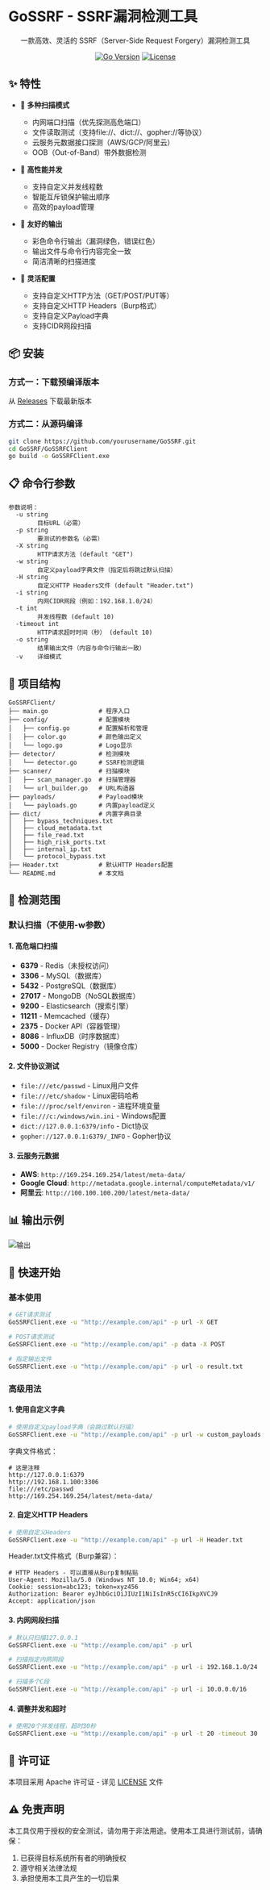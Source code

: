 # GoSSRF - SSRF漏洞检测工具

<div align="center">


一款高效、灵活的 SSRF（Server-Side Request Forgery）漏洞检测工具

[![Go Version](https://img.shields.io/badge/Go-1.20+-blue.svg)](https://golang.org)
[![License](https://img.shields.io/badge/License-MIT-green.svg)](LICENSE)

</div>

## ✨ 特性

- 🎯 **多种扫描模式**
  - 内网端口扫描（优先探测高危端口）
  - 文件读取测试（支持file://、dict://、gopher://等协议）
  - 云服务元数据接口探测（AWS/GCP/阿里云）
  - OOB（Out-of-Band）带外数据检测

- 🚀 **高性能并发**
  - 支持自定义并发线程数
  - 智能互斥锁保护输出顺序
  - 高效的payload管理

- 🎨 **友好的输出**
  - 彩色命令行输出（漏洞绿色，错误红色）
  - 输出文件与命令行内容完全一致
  - 简洁清晰的扫描进度

- 🔧 **灵活配置**
  - 支持自定义HTTP方法（GET/POST/PUT等）
  - 支持自定义HTTP Headers（Burp格式）
  - 支持自定义Payload字典
  - 支持CIDR网段扫描

## 📦 安装

### 方式一：下载预编译版本

从 [Releases](https://github.com/yourusername/GoSSRF/releases) 下载最新版本

### 方式二：从源码编译

```bash
git clone https://github.com/yourusername/GoSSRF.git
cd GoSSRF/GoSSRFClient
go build -o GoSSRFClient.exe
```

## 📋 命令行参数

```
参数说明：
  -u string
        目标URL（必需）
  -p string
        要测试的参数名（必需）
  -X string
        HTTP请求方法 (default "GET")
  -w string
        自定义payload字典文件（指定后将跳过默认扫描）
  -H string
        自定义HTTP Headers文件 (default "Header.txt")
  -i string
        内网CIDR网段（例如：192.168.1.0/24）
  -t int
        并发线程数 (default 10)
  -timeout int
        HTTP请求超时时间（秒） (default 10)
  -o string
        结果输出文件（内容与命令行输出一致）
  -v    详细模式
```

## 📂 项目结构

```
GoSSRFClient/
├── main.go              # 程序入口
├── config/              # 配置模块
│   ├── config.go        # 配置解析和管理
│   ├── color.go         # 颜色输出定义
│   └── logo.go          # Logo显示
├── detector/            # 检测模块
│   └── detector.go      # SSRF检测逻辑
├── scanner/             # 扫描模块
│   ├── scan_manager.go  # 扫描管理器
│   └── url_builder.go   # URL构造器
├── payloads/            # Payload模块
│   └── payloads.go      # 内置payload定义
├── dict/                # 内置字典目录
│   ├── bypass_techniques.txt
│   ├── cloud_metadata.txt
│   ├── file_read.txt
│   ├── high_risk_ports.txt
│   ├── internal_ip.txt
│   └── protocol_bypass.txt
├── Header.txt           # 默认HTTP Headers配置
└── README.md            # 本文档
```

## 🎯 检测范围

### 默认扫描（不使用-w参数）

#### 1. 高危端口扫描

- **6379** - Redis（未授权访问）
- **3306** - MySQL（数据库）
- **5432** - PostgreSQL（数据库）
- **27017** - MongoDB（NoSQL数据库）
- **9200** - Elasticsearch（搜索引擎）
- **11211** - Memcached（缓存）
- **2375** - Docker API（容器管理）
- **8086** - InfluxDB（时序数据库）
- **5000** - Docker Registry（镜像仓库）

#### 2. 文件协议测试

- `file:///etc/passwd` - Linux用户文件
- `file:///etc/shadow` - Linux密码哈希
- `file:///proc/self/environ` - 进程环境变量
- `file:///c:/windows/win.ini` - Windows配置
- `dict://127.0.0.1:6379/info` - Dict协议
- `gopher://127.0.0.1:6379/_INFO` - Gopher协议

#### 3. 云服务元数据

- **AWS**: `http://169.254.169.254/latest/meta-data/`
- **Google Cloud**: `http://metadata.google.internal/computeMetadata/v1/`
- **阿里云**: `http://100.100.100.200/latest/meta-data/`

## 📊 输出示例

![输出](images/0a87456e-f96b-42f1-9571-d51b123cd387.png)


## 🚀 快速开始

### 基本使用

```bash
# GET请求测试
GoSSRFClient.exe -u "http://example.com/api" -p url -X GET

# POST请求测试
GoSSRFClient.exe -u "http://example.com/api" -p data -X POST

# 指定输出文件
GoSSRFClient.exe -u "http://example.com/api" -p url -o result.txt
```

### 高级用法

#### 1. 使用自定义字典

```bash
# 使用自定义payload字典（会跳过默认扫描）
GoSSRFClient.exe -u "http://example.com/api" -p url -w custom_payloads.txt
```

字典文件格式：

```
# 这是注释
http://127.0.0.1:6379
http://192.168.1.100:3306
file:///etc/passwd
http://169.254.169.254/latest/meta-data/
```

#### 2. 自定义HTTP Headers

```bash
# 使用自定义Headers
GoSSRFClient.exe -u "http://example.com/api" -p url -H Header.txt
```

Header.txt文件格式（Burp兼容）：

```
# HTTP Headers - 可以直接从Burp复制粘贴
User-Agent: Mozilla/5.0 (Windows NT 10.0; Win64; x64)
Cookie: session=abc123; token=xyz456
Authorization: Bearer eyJhbGciOiJIUzI1NiIsInR5cCI6IkpXVCJ9
Accept: application/json
```

#### 3. 内网网段扫描

```bash
# 默认只扫描127.0.0.1
GoSSRFClient.exe -u "http://example.com/api" -p url

# 扫描指定内网网段
GoSSRFClient.exe -u "http://example.com/api" -p url -i 192.168.1.0/24

# 扫描多个C段
GoSSRFClient.exe -u "http://example.com/api" -p url -i 10.0.0.0/16
```

#### 4. 调整并发和超时

```bash
# 使用20个并发线程，超时30秒
GoSSRFClient.exe -u "http://example.com/api" -p url -t 20 -timeout 30
```


## 📄 许可证

本项目采用 Apache 许可证 - 详见 [LICENSE](LICENSE) 文件

## ⚠️ 免责声明

本工具仅用于授权的安全测试，请勿用于非法用途。使用本工具进行测试前，请确保：

1. 已获得目标系统所有者的明确授权
2. 遵守相关法律法规
3. 承担使用本工具产生的一切后果

